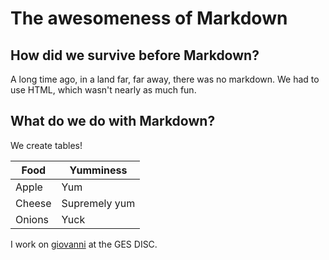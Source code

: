 # The awesomeness of Markdown

## How did we survive before Markdown?

A long time ago, in a land far, far away, there was no markdown. We had to use HTML, which wasn't nearly as much fun.

## What do we do with Markdown?

We create tables!

Food | Yumminess
-----|----------
Apple| Yum
Cheese | Supremely yum
Onions | Yuck

I work on [giovanni](https://giovanni.gsfc.nasa.gov/giovanni/) at the GES DISC.

